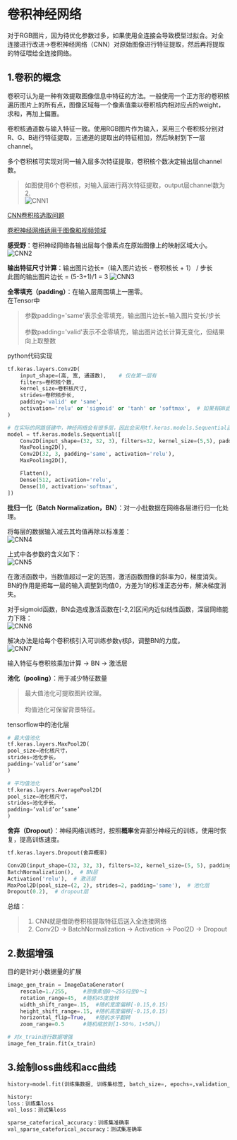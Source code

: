# 卷积神经网络
对于RGB图片，因为待优化参数过多，如果使用全连接会导致模型过拟合。对全连接进行改进->卷积神经网络（CNN）对原始图像进行特征提取，然后再将提取的特征喂给全连接网络。

## 1.卷积的概念
卷积可认为是一种有效提取图像信息中特征的方法。一般使用一个正方形的卷积核遍历图片上的所有点，图像区域每一个像素值乘以卷积核内相对应点的weight，求和，再加上偏置。

卷积核通道数与输入特征一致。使用RGB图片作为输入，采用三个卷积核分别对R、G、B进行特征提取，三通道的提取出的特征相加，然后映射到下一层channel。

多个卷积核可实现对同一输入层多次特征提取，卷积核个数决定输出层channel数。
> 如图使用6个卷积核，对输入层进行两次特征提取，output层channel数为2.<br>
> ![CNN1](https://github.com/yiyading/NLP-and-ML/blob/master/AI_PRACTICE/%E5%8D%B7%E7%A7%AF%E7%A5%9E%E7%BB%8F%E7%BD%91%E7%BB%9C/img/CNN1.png)

[CNN卷积核选取问题](CNN卷积核选取问题.md)

[卷积神经网络适用于图像和视频领域](卷积神经网络适用于图像和视频领域.md)


**感受野**：卷积神经网络各输出层每个像素点在原始图像上的映射区域大小。
![CNN2](https://github.com/yiyading/NLP-and-ML/blob/master/AI_PRACTICE/%E5%8D%B7%E7%A7%AF%E7%A5%9E%E7%BB%8F%E7%BD%91%E7%BB%9C/img/CNN2.png)

**输出特征尺寸计算**：输出图片边长=（输入图片边长 - 卷积核长 + 1） / 步长<br>
此图的输出图片边长 = (5-3+1)/1 = 3
![CNN3](https://github.com/yiyading/NLP-and-ML/blob/master/AI_PRACTICE/%E5%8D%B7%E7%A7%AF%E7%A5%9E%E7%BB%8F%E7%BD%91%E7%BB%9C/img/CNN3.png)

**全零填充（padding）**：在输入层周围填上一圈零。<br>
在Tensor中
> 参数padding='same'表示全零填充，输出图片边长=输入图片变长/步长<br>
> <br>
> 参数padding='valid'表示不全零填充，输出图片边长计算无变化，但结果向上取整数

python代码实现
```py
tf.keras.layers.Conv2D(
	input_shape=(高, 宽, 通道数),	# 仅在第一层有
	filters=卷积核个数,
	kernel_size=卷积核尺寸,
	strides=卷积核步长,
	padding='valid' or 'same',
	activation='relu' or 'sigmoid' or 'tanh' or 'softmax',	# 如果有BN此层不写
)

# 在实际的网路搭建中，神经网络会有很多层，因此会采用tf.keras.models.Sequential函数进行搭建
model = tf.keras.models.Sequential([
	Conv2D(input_shape=(32, 32, 3), filters=32, kernel_size=(5,5), padding='same', activation='relu'),
	MaxPooling2D(),
	Conv2D(32, 3, padding='same', activation='relu'),	
	MaxPooling2D(),

	Flatten(),
	Dense(512, activation='relu',
	Dense(10, activation='softmax',
])
```

**批归一化（Batch Normalization，BN）**：对一小批数据在网络各层进行归一化处理。<br>

将每层的数据输入减去其均值再除以标准差：<br>
![CNN4](https://github.com/yiyading/NLP-and-ML/blob/master/AI_PRACTICE/%E5%8D%B7%E7%A7%AF%E7%A5%9E%E7%BB%8F%E7%BD%91%E7%BB%9C/img/CNN4.png)

上式中各参数的含义如下：<br>
![CNN5](https://github.com/yiyading/NLP-and-ML/blob/master/AI_PRACTICE/%E5%8D%B7%E7%A7%AF%E7%A5%9E%E7%BB%8F%E7%BD%91%E7%BB%9C/img/CNN5.png)

在激活函数中，当数值超过一定的范围，激活函数图像的斜率为0，梯度消失。BN的作用是把每一层的输入调整到均值0，方差为1的标准正态分布，解决梯度消失。

对于sigmoid函数，BN会造成激活函数在[-2,2]区间内近似线性函数，深层网络能力下降：<br>
![CNN6](https://github.com/yiyading/NLP-and-ML/blob/master/AI_PRACTICE/%E5%8D%B7%E7%A7%AF%E7%A5%9E%E7%BB%8F%E7%BD%91%E7%BB%9C/img/CNN6.png)

解决办法是给每个卷积核引入可训练参数γ核β，调整BN的力度。<br>
![CNN7](https://github.com/yiyading/NLP-and-ML/blob/master/AI_PRACTICE/%E5%8D%B7%E7%A7%AF%E7%A5%9E%E7%BB%8F%E7%BD%91%E7%BB%9C/img/CNN7.png)

输入特征与卷积核乘加计算 -> BN -> 激活层

**池化（pooling）**：用于减少特征数量
> 最大值池化可提取图片纹理。<br>
> <br>
> 均值池化可保留背景特征。<br>

tensorflow中的池化层
```py
# 最大值池化
tf.keras.layers.MaxPool2D(
pool_size=池化核尺寸，
strides=池化步长，
padding=‘valid’or‘same’
)

# 平均值池化
tf.keras.layers.AveragePool2D(
pool_size=池化核尺寸，
strides=池化步长，
padding=‘valid’or‘same’
)
```

**舍弃（Dropout）**：神经网络训练时，按照**概率**舍弃部分神经元的训练，使用时恢复，提高训练速度。

```py
tf.keras.layers.Dropout(舍弃概率)

Conv2D(input_shape=(32, 32, 3), filters=32, kernel_size=(5, 5), padding='same'),  # 卷积层
BatchNormalization(),  # BN层
Activation('relu'),  # 激活层
MaxPool2D(pool_size=(2, 2), strides=2, padding='same'),  # 池化层
Dropout(0.2),  # dropout层
```

总结：
> 1. CNN就是借助卷积核提取特征后送入全连接网络
> 2. Conv2D -> BatchNormalization -> Activation -> Pool2D -> Dropout

## 2.数据增强
目的是针对小数据量的扩展
```py
image_gen_train = ImageDataGenerator(
	rescale=1./255, 	#原像素值0～255归至0～1
	rotation_range=45, 	#随机45度旋转
	width_shift_range=.15, 	#随机宽度偏移[-0.15,0.15)
	height_shift_range=.15, #随机高度偏移[-0.15,0.15)
	horizontal_flip=True, 	#随机水平翻转
	zoom_range=0.5 		#随机缩放到[1-50％，1+50%])

# 对x_train进行数据增强
image_fen_train.fit(x_train)
```

## 3.绘制loss曲线和acc曲线
```py
history=model.fit(训练集数据, 训练集标签, batch_size=, epochs=,validation_split=用作测试数据的比例,validation_data=测试集,shuffle=True, validation_freq=测试频率)

history:
loss：训练集loss
val_loss：测试集loss

sparse_cateforical_accuracy：训练集准确率
val_sparse_cateforical_accuracy：测试集准确率
```
